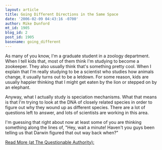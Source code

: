 ```yaml
---
layout: article
title: Going Different Directions in the Same Space
date: '2006-02-09 04:43:16 -0700'
author: Mike Dunford
mt_id: 1905
blog_id: 2
post_id: 1905
basename: going_different
---
```

As many of you know, I'm a graduate student in a zoology department. When I tell kids that, most of them think I'm studying to become a zookeeper. They also usually think that's something pretty cool. When I explain that I'm really studying to be a scientist who studies how animals change, it usually turns out to be a letdown. For some reason, kids are usually happier thinking that I might get eaten by the lion or stepped on by an elephant. 

Anyway, what I actually study is speciation mechanisms. What that means is that I'm trying to look at the DNA of closely related species in order to figure out why they wound up as different species. There are a lot of questions left to answer, and lots of scientists are working in this area. 

I'm guessing that right about now at least some of you are thinking something along the lines of, "Hey, wait a minute! Haven't you guys been telling us that Darwin figured that out way back when?" 

[Read More (at The Questionable Authority):](http://thequestionableauthority.blogspot.com/2006/02/going-different-directions-in-same.html)
